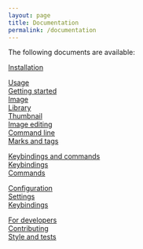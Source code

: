 ```yaml
---
layout: page
title: Documentation
permalink: /documentation
---
```


The following documents are available:

<a href="{{ site.baseurl }}/docs/install" class="tab1">Installation</a>

<a href="{{ site.baseurl }}/docs/usage" class="tab1">Usage</a>  
  <a href="{{ site.baseurl }}/docs/usage#getting-started" class="tab2">Getting started</a>  
  <a href="{{ site.baseurl }}/docs/usage#image" class="tab2">Image</a>  
  <a href="{{ site.baseurl }}/docs/usage#library" class="tab2">Library</a>  
  <a href="{{ site.baseurl }}/docs/usage#thumbnail" class="tab2">Thumbnail</a>  
  <a href="{{ site.baseurl }}/docs/usage#image-editing" class="tab2">Image editing</a>  
  <a href="{{ site.baseurl }}/docs/usage#command-line" class="tab2">Command line</a>  
  <a href="{{ site.baseurl }}/docs/usage#marks-and-tags" class="tab2">Marks and tags</a>

<a href="{{ site.baseurl }}/docs/keybindings_commands/" class="tab1">Keybindings and commands</a>  
<a href="{{ site.baseurl }}/docs/keybindings_commands#keybindings" class="tab2">Keybindings</a>  
<a href="{{ site.baseurl }}/docs/keybindings_commands#commands" class="tab2">Commands</a>

<a href="{{ site.baseurl }}/docs/configuration" class="tab1">Configuration</a>  
<a href="{{ site.baseurl }}/docs/configuration#settings" class="tab2">Settings</a>  
<a href="{{ site.baseurl }}/docs/configuration#keybindings" class="tab2">Keybindings</a>

<a href="{{ site.baseurl }}/docs/develop" class="tab1">For developers</a>  
<a href="{{ site.baseurl }}/docs/develop#contributing" class="tab2">Contributing</a>  
<a href="{{ site.baseurl }}/docs/develop#style-and-tests" class="tab2">Style and tests</a>
